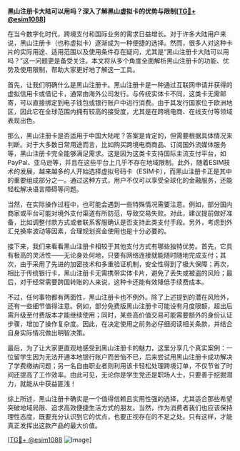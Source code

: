 **黑山注册卡大陆可以用吗？深入了解黑山虚拟卡的优势与限制[[TG💪+ @esim1088](https://t.me/s/esim1088)]**

在当今数字化时代，跨境支付和国际业务的需求日益增长。对于许多大陆用户来说，黑山注册卡（也称虚拟卡）逐渐成为一种便捷的选择。然而，很多人对这种卡片的实际用途、适用范围以及使用条件存在疑问，尤其是“黑山注册卡大陆可以用吗？”这一问题更是备受关注。本文将从多个角度全面解析黑山注册卡的功能、优势及使用限制，帮助大家更好地了解这一工具。

首先，让我们明确什么是黑山注册卡。黑山注册卡是一种通过互联网申请并获得的虚拟信用卡或借记卡，通常由海外公司发行。与传统实体卡不同，这类卡无需邮寄，可以直接绑定到电子钱包或银行账户中进行消费。由于其发行国家位于欧洲地区，因此它在全球范围内拥有较高的接受度，尤其是在跨境电商、在线支付等领域表现出色。

那么，黑山注册卡是否适用于中国大陆呢？答案是肯定的，但需要根据具体情况来判断。对于大多数日常用途而言，比如购买跨境电商商品、订阅国外流媒体服务等，黑山注册卡完全能够满足需求。这是因为这类卡支持国际主流支付平台，如PayPal、亚马逊等，并且在这些平台上几乎不存在地域限制。此外，随着ESIM技术的发展，越来越多的人开始选择虚拟号码卡（ESIM卡），而黑山注册卡正是其中的重要组成部分之一。通过这种方式，用户不仅可以享受全球化的金融服务，还能轻松解决语言障碍等问题。

当然，在实际操作过程中，也可能会遇到一些特殊情况需要注意。例如，部分国内商家或平台可能对境外支付渠道有所防范，导致交易失败。对此，建议提前做好准备，比如调整付款方式或者联系客服确认是否支持此类支付手段。另外，考虑到外汇兑换率波动等因素，合理规划资金使用也是十分必要的。

接下来，我们来看看黑山注册卡相较于其他支付方式有哪些独特优势。首先，它具有极高的灵活性——无论身处何地，只要有网络连接就能随时随地完成支付；其次，由于采用了先进的加密技术和多重验证机制，安全性得到了极大保障；再次，相比于传统银行卡，黑山注册卡无需携带实体卡片，避免了丢失或被盗的风险；最后，对于经常需要跨国转账的人来说，这种卡还能有效降低手续费成本。

不过，任何事物都有两面性，黑山注册卡也不例外。除了上述提到的潜在风险外，还有一些细节值得注意。例如，部分免费版黑山注册卡可能设有月度限额，超出后需升级至付费版本才能继续使用；同时，某些高价值交易可能需要额外的身份认证步骤，增加了操作复杂度。因此，在决定使用之前务必仔细阅读相关条款，并结合自身实际情况做出明智决策。

最后，为了让大家更直观地感受到黑山注册卡的魅力，这里分享几个真实案例：一位留学生因为无法开通本地银行账户而苦恼不已，后来尝试用黑山注册卡成功解决了学费缴纳问题；另一名自由职业者则利用该卡轻松处理跨境订单，不仅节省了时间还提高了工作效率。由此可见，无论你是学生党还是职场人士，只要善于挖掘潜力，就能从中获益匪浅！

综上所述，黑山注册卡确实是一个值得信赖且实用性强的选择，尤其适合那些希望突破地域局限、追求高效便捷生活方式的朋友。当然，作为消费者我们也应该保持理性态度，既要充分认识到它的优点，也要正视存在的不足之处。只有这样，才能真正发挥出这款产品的最大价值。

[[TG💪+ @esim1088](https://t.me/s/esim1088) ![Image](https://i.postimg.cc/4NQfJmqS/Snipaste-2025-05-13-00-14-12.png)]